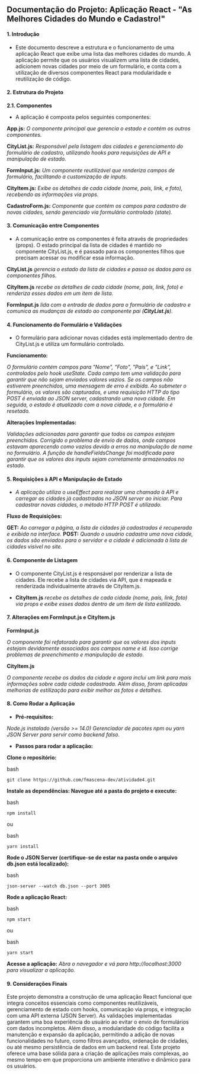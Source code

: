 ## Documentação do Projeto: Aplicação React - "As Melhores Cidades do Mundo e Cadastro!"

#### 1. Introdução
- Este documento descreve a estrutura e o funcionamento de uma aplicação React que exibe uma lista das melhores cidades do mundo. A aplicação permite que os usuários visualizem uma lista de cidades, adicionem novas cidades por meio de um formulário, e conta com a utilização de diversos componentes React para modularidade e reutilização de código.

#### 2. Estrutura do Projeto

**2.1. Componentes**

- A aplicação é composta pelos seguintes componentes:

**App.js:** _O componente principal que gerencia o estado e contém os outros componentes._

**CityList.js:** _Responsável pela listagem das cidades e gerenciamento do formulário de cadastro, utilizando hooks para requisições de API e manipulação de estado._

**FormInput.js:** _Um componente reutilizável que renderiza campos de formulário, facilitando a customização de inputs._

**CityItem.js:** _Exibe os detalhes de cada cidade (nome, país, link, e foto), recebendo as informações via props._

**CadastroForm.js:** _Componente que contém os campos para cadastro de novas cidades, sendo gerenciado via formulário controlado (state)._


#### 3. Comunicação entre Componentes

- A comunicação entre os componentes é feita através de propriedades (props). O estado principal da lista de cidades é mantido no componente CityList.js, e é passado para os componentes filhos que precisam acessar ou modificar essa informação.

**CityList.js** _gerencia o estado da lista de cidades e passa os dados para os componentes filhos._

**CityItem.js** _recebe os detalhes de cada cidade (nome, país, link, foto) e renderiza esses dados em um item de lista._

**FormInput.js** _lida com a entrada de dados para o formulário de cadastro e comunica as mudanças de estado ao componente pai (**CityList.js**)._


#### 4. Funcionamento do Formulário e Validações

- O formulário para adicionar novas cidades está implementado dentro de CityList.js e utiliza um formulário controlado.

**Funcionamento:**

_O formulário contém campos para "Nome", "Foto", "País", e "Link", controlados pelo hook useState.
Cada campo tem uma validação para garantir que não sejam enviados valores vazios. Se os campos não estiverem preenchidos, uma mensagem de erro é exibida.
Ao submeter o formulário, os valores são capturados, e uma requisição HTTP do tipo POST é enviada ao JSON server, cadastrando uma nova cidade.
Em seguida, o estado é atualizado com a nova cidade, e o formulário é resetado._

**Alterações Implementadas:**

_Validações adicionadas para garantir que todos os campos estejam preenchidos.
Corrigido o problema de envio de dados, onde campos estavam aparecendo como vazios devido a erros na manipulação de name no formulário.
A função de handleFieldsChange foi modificada para garantir que os valores dos inputs sejam corretamente armazenados no estado._


#### 5. Requisições à API e Manipulação de Estado

- _A aplicação utiliza o useEffect para realizar uma chamada à API e carregar as cidades já cadastradas no JSON server ao iniciar. Para cadastrar novas cidades, o método HTTP POST é utilizado._

**Fluxo de Requisições:**

**GET:** _Ao carregar a página, a lista de cidades já cadastradas é recuperada e exibida na interface._
**POST:** _Quando o usuário cadastra uma nova cidade, os dados são enviados para o servidor e a cidade é adicionada à lista de cidades visível no site._


#### 6. Componente de Listagem

- O componente CityList.js é responsável por renderizar a lista de cidades. Ele recebe a lista de cidades via API, que é mapeada e renderizada individualmente através de CityItem.js.

- **CityItem.js** _recebe os detalhes de cada cidade (nome, país, link, foto) via props e exibe esses dados dentro de um item de lista estilizado._


#### 7. Alterações em FormInput.js e CityItem.js

**FormInput.js**

_O componente foi refatorado para garantir que os valores dos inputs estejam devidamente associados aos campos name e id. Isso corrige problemas de preenchimento e manipulação de estado._

**CityItem.js**

_O componente recebe os dados da cidade e agora inclui um link para mais informações sobre cada cidade cadastrada. Além disso, foram aplicadas melhorias de estilização para exibir melhor as fotos e detalhes._


#### 8. Como Rodar a Aplicação

- **Pré-requisitos:**

_Node.js instalado (versão >= 14.0)
Gerenciador de pacotes npm ou yarn
JSON Server para servir como backend falso._

- **Passos para rodar a aplicação:**

**Clone o repositório:**

bash
```
git clone https://github.com/fmascena-dev/atividade4.git
```
**Instale as dependências: Navegue até a pasta do projeto e execute:**

bash
```
npm install
```

ou

bash

```
yarn install
```

**Rode o JSON Server (certifique-se de estar na pasta onde o arquivo db.json está localizado):**

bash
```
json-server --watch db.json --port 3005
```
**Rode a aplicação React:**

bash
```
npm start
```
ou

bash
```
yarn start
```
**Acesse a aplicação:** _Abra o navegador e vá para http://localhost:3000 para visualizar a aplicação._

#### 9. Considerações Finais

Este projeto demonstra a construção de uma aplicação React funcional que integra conceitos essenciais como componentes reutilizáveis, gerenciamento de estado com hooks, comunicação via props, e integração com uma API externa (JSON Server). As validações implementadas garantem uma boa experiência do usuário ao evitar o envio de formulários com dados incompletos. Além disso, a modularidade do código facilita a manutenção e expansão da aplicação, permitindo a adição de novas funcionalidades no futuro, como filtros avançados, ordenação de cidades, ou até mesmo persistência de dados em um backend real. Este projeto oferece uma base sólida para a criação de aplicações mais complexas, ao mesmo tempo em que proporciona um ambiente interativo e dinâmico para os usuários.